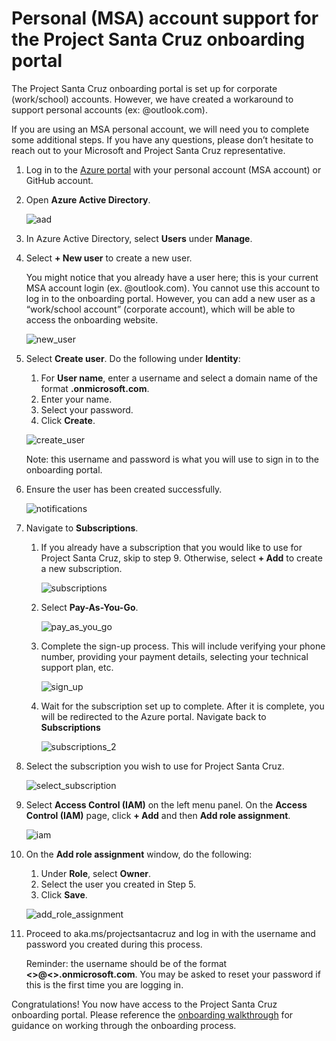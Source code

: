 # Personal (MSA) account support for the Project Santa Cruz onboarding portal

The Project Santa Cruz onboarding portal is set up for corporate (work/school) accounts. However, we have created a workaround to support personal accounts (ex: @outlook.com).

If you are using an MSA personal account, we will need you to complete some additional steps. If you have any questions, please don’t hesitate to reach out to your Microsoft and Project Santa Cruz representative.

1. Log in to the [Azure portal](https://portal.azure.com/?feature.canmodifystamps=true&Microsoft_Azure_Iothub=aduprod&microsoft_azure_marketplace_ItemHideKey=Microsoft_Azure_ADUHidden#home) with your personal account (MSA account) or GitHub account.

1. Open **Azure Active Directory**.

    ![aad](https://github.com/microsoft/Project-Santa-Cruz-Preview/blob/main/user-guides/getting_started/getting_started_images/msa_aad.png)

1. In Azure Active Directory, select **Users** under **Manage**.

1. Select **+ New user** to create a new user.

    You might notice that you already have a user here; this is your current MSA account login (ex. @outlook.com). You cannot use this account to log in to the onboarding portal. However, you can add a new user as a “work/school account” (corporate account), which will be able to access the onboarding website.

    ![new_user](https://github.com/microsoft/Project-Santa-Cruz-Preview/blob/main/user-guides/getting_started/getting_started_images/msa_new_user.png)

1. Select **Create user**. Do the following under **Identity**:

    1. For **User name**, enter a username and select a domain name of the format **.onmicrosoft.com**.
    1. Enter your name.
    1. Select your password.
    1. Click **Create**.

    ![create_user](https://github.com/microsoft/Project-Santa-Cruz-Preview/blob/main/user-guides/getting_started/getting_started_images/msa_create_user.png)

    Note: this username and password is what you will use to sign in to the onboarding portal.

1. Ensure the user has been created successfully.

    ![notifications](https://github.com/microsoft/Project-Santa-Cruz-Preview/blob/main/user-guides/getting_started/getting_started_images/msa_notifications.png)

1. Navigate to **Subscriptions**.

    1. If you already have a subscription that you would like to use for Project Santa Cruz, skip to step 9. Otherwise, select **+ Add** to create a new subscription.

        ![subscriptions](https://github.com/microsoft/Project-Santa-Cruz-Preview/blob/main/user-guides/getting_started/getting_started_images/msa_subscriptions.png)

    1. Select **Pay-As-You-Go**.

        ![pay_as_you_go](https://github.com/microsoft/Project-Santa-Cruz-Preview/blob/main/user-guides/getting_started/getting_started_images/msa_pay_as_you_go.png)

    1. Complete the sign-up process. This will include verifying your phone number, providing your payment details, selecting your technical support plan, etc.

        ![sign_up](https://github.com/microsoft/Project-Santa-Cruz-Preview/blob/main/user-guides/getting_started/getting_started_images/msa_sign_up.png)

    1. Wait for the subscription set up to complete. After it is complete, you will be redirected to the Azure portal. Navigate back to **Subscriptions**

        ![subscriptions_2](https://github.com/microsoft/Project-Santa-Cruz-Preview/blob/main/user-guides/getting_started/getting_started_images/msa_subscriptions_2.png)

1. Select the subscription you wish to use for Project Santa Cruz.

    ![select_subscription](https://github.com/microsoft/Project-Santa-Cruz-Preview/blob/main/user-guides/getting_started/getting_started_images/msa_select_subscription.png)

1. Select **Access Control (IAM)** on the left menu panel. On the **Access Control (IAM)** page, click **+ Add** and then **Add role assignment**.

    ![iam](https://github.com/microsoft/Project-Santa-Cruz-Preview/blob/main/user-guides/getting_started/getting_started_images/msa_iam.png)

1. On the **Add role assignment** window, do the following:
    1. Under **Role**, select **Owner**.
    1. Select the user you created in Step 5.
    1. Click **Save**.

    ![add_role_assignment](https://github.com/microsoft/Project-Santa-Cruz-Preview/blob/main/user-guides/getting_started/getting_started_images/msa_add_role_assignment.png)

1. Proceed to aka.ms/projectsantacruz and log in with the username and password you created during this process.

    Reminder: the username should be of the format **<>@<>.onmicrosoft.com**. You may be asked to reset your password if this is the first time you are logging in.

Congratulations! You now have access to the Project Santa Cruz onboarding portal. Please reference the [onboarding walkthrough](https://github.com/microsoft/Project-Santa-Cruz-Preview/blob/main/user-guides/getting_started/azure-subscription-onboarding.md) for guidance on working through the onboarding process.